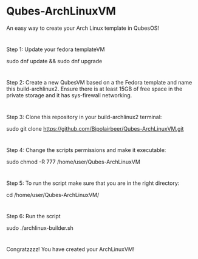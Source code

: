 # Qubes-ArchLinuxVM
An easy way to create your Arch Linux template in QubesOS!
#
#
Step 1:
Update your fedora templateVM

  sudo dnf update && sudo dnf upgrade
#
#
Step 2:
Create a new QubesVM based on a the Fedora template and name this build-archlinux2. Ensure there is at least 15GB of free space in the private storage and it has sys-firewall networking.
#
#
Step 3:
Clone this repository in your build-archlinux2 terminal:

  sudo git clone https://github.com/Bipolairbeer/Qubes-ArchLinuxVM.git
#
#
Step 4:
Change the scripts permissions and make it executable:

  sudo chmod -R 777 /home/user/Qubes-ArchLinuxVM
#
#
Step 5:
To run the script make sure that you are in the right directory:
  
  cd /home/user/Qubes-ArchLinuxVM/
#
#
Step 6:
Run the script

  sudo ./archlinux-builder.sh
#
#
#
Congratzzzz! You have created your ArchLinuxVM!
